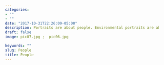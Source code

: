 ```yaml
---
categories:
- ""
- ""
date: "2017-10-31T22:26:09-05:00"
description: Portraits are about people. Environmental portraits are about people and what they do with their lives. They are about the kind of house a person lives in and how they decorate it; about what kind of work they do and where they do it; about the surroundings they choose and the things they surround themselves with. Environmental portraits seek to convey an idea about a person by combining portraiture with a sense of place.
draft: false
image: pic07.jpg ;  pic06.jpg

keywords: ""
slug: People
title: People
---
```

